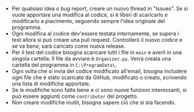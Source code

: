 - Per qualsiasi idea o bug report, creare un nuovo thread in "Issues". Se si vuole apportare una modifica al codice, si è liberi di scaricarlo e modificarlo a piacimento, seguendo sempre l'idea originale del programma.
- Ogni modifica al codice dev'essere testata internamente, se supera i test allora si può creare una pull request. Controllerò il nuovo codice e se va bene, sarà caricato come nuova release.
- Per il test del codice bisogna scaricare tutti i file in `main` e averli in una singola cartella. Il file da avviare è `Organizer.py`. Verrà creata una cartella del programma in `C:\ProgramData\`.
- Ogni volta che si invia del codice modificato all'email, bisogna includere ogni file che è stato scaricato da GitHub, modificato o creato, scrivendo una lista di modifiche apportate.
- Se le modifiche sono fatte bene e ci sono nuove funzioni interessanti, si può essere aggiunti come `contributor` del progetto.
- Non creare modifiche inutili, bisogna sapere ciò che si sta facendo.
